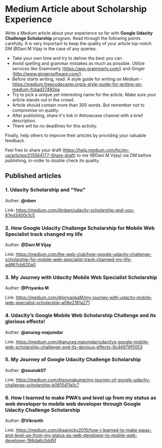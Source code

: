 # Medium Article about Scholarship Experience

Write a Medium article about your experience so far with **Google Udacity Challenge Scholarship** program. Read through the following points carefully. It is very important to keep the quality of your article top-notch. DM @Dani M Vijay in the case of any queries.

- Take your own time and try to deliver the best you can.
- Avoid spelling and grammar mistakes as much as possible. Utilize services like Grammerly (https://app.grammarly.com/) and Ginger (http://www.gingersoftware.com/).
- Before starts writing, read: A style guide for writing on Medium - https://medium.freecodecamp.org/a-style-guide-for-writing-on-medium-fcbad27492ea
- Try to pick a unique yet interesting name for the article. Make sure your article stands out in the crowd.
- Article should contain more than 300 words. But remember not to compromise on quality.
- After publishing, share it's link in #showcase channel with a brief description. 
- There will be no deadlines for this activity.

Finally, help others to improve their articles by providing your valuable feedback.

Feel free to share your draft (https://help.medium.com/hc/en-us/articles/215564177-Share-draft) to me (@Dani M Vijay) via DM before publishing, in-order to double check its quality.

## Published articles

### 1. Udacity Scholarship and “You” 

Auther: **@nben**

Link: https://medium.com/@nben/udacity-scholarship-and-you-87ed3400c1c5

### 2. How Google Udacity Challenge Scholarship for Mobile Web Specialist track changed my life 

Auther: **@Dani M Vijay** 

Link: https://medium.com/the-web-club/how-google-udacity-challenge-scholarship-for-mobile-web-specialist-track-changed-my-life-ad867cb620a0

### 3. My Journey with Udacity Mobile Web Specialist Scholarship

Auther: **@Priyanka M** 

Link: https://medium.com/@priyankaM/my-journey-with-udacity-mobile-web-specialist-scholarship-a06e2181a271

### 4. Udacity’s Google Mobile Web Scholarship Challenge and its glorious effects! 

Auther: **@anurag-majumdar** 

Link: https://medium.com/@anurag.majumdar/udacitys-google-mobile-web-scholarship-challenge-and-its-glorious-effects-9cd4979f5053

### 5. My Journey of Google Udacity Challenge Scholarship 

Auther: **@sounak07** 

Link: https://medium.com/@sounakume/my-journey-of-google-udacity-challenge-scholarship-b0815411e1c7

### 6. How I learned to make PWA’s and level up from my status as web developer to mobile web developer through Google Udacity Challenge Scholarship 

Auther: **@Vikranth** 

Link: https://medium.com/@saivicky2015/how-i-learned-to-make-pwas-and-level-up-from-my-status-as-web-developer-to-mobile-web-developer-186da6c0dd5f
